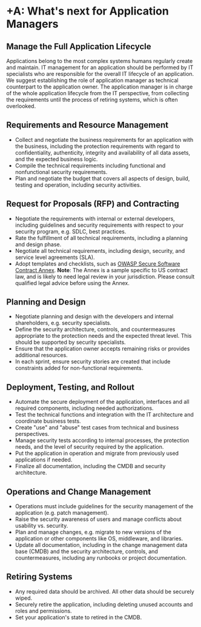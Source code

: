 # +A: What's next for Application Managers

## Manage the Full Application Lifecycle

Applications belong to the most complex systems humans regularly create and maintain. IT management for an application should be performed by IT specialists who are responsible for the overall IT lifecycle of an application. We suggest establishing the role of application manager as technical counterpart to the application owner. The application manager is in charge of the whole application lifecycle from the IT perspective, from collecting the requirements until the process of retiring systems, which is often overlooked. 

## Requirements and Resource Management

* Collect and negotiate the business requirements for an application with the business, including the protection requirements with regard to confidentiality, authenticity, integrity and availability of all data assets, and the expected business logic.
* Compile the technical requirements including functional and nonfunctional security requirements.
* Plan and negotiate the budget that covers all aspects of design, build, testing and operation, including security activities.

## Request for Proposals (RFP) and Contracting

* Negotiate the requirements with internal or external developers, including guidelines and security requirements with respect to your security program, e.g. SDLC, best practices.
* Rate the fulfillment of all technical requirements, including a planning and design phase.
* Negotiate all technical requirements, including design, security, and service level agreements (SLA).
* Adopt templates and checklists, such as [OWASP Secure Software Contract Annex](https://www.owasp.org/index.php/OWASP_Secure_Software_Contract_Annex). **Note**: The Annex is a sample specific to US contract law, and is likely to need legal review in your jurisdiction. Please consult qualified legal advice before using the Annex.

## Planning and Design

* Negotiate planning and design with the developers and internal shareholders, e.g. security specialists.
* Define the security architecture, controls, and countermeasures appropriate to the protection needs and the expected threat level. This should be supported by security specialists.
* Ensure that the application owner accepts remaining risks or provides additional resources.
* In each sprint, ensure security stories are created that include constraints added for non-functional requirements.

## Deployment, Testing, and Rollout

* Automate the secure deployment of the application, interfaces and all required components, including needed authorizations.
* Test the technical functions and integration with the IT architecture and coordinate business tests.
* Create "use" and "abuse" test cases from technical and business perspectives.
* Manage security tests according to internal processes, the protection needs, and the level of security required by the application.
* Put the application in operation and migrate from previously used applications if needed.
* Finalize all documentation, including the CMDB and security architecture.

## Operations and Change Management

* Operations must include guidelines for the security management of the application (e.g. patch management).
* Raise the security awareness of users and manage conflicts about usability vs. security.
* Plan and manage changes, e.g. migrate to new versions of the application or other components like OS, middleware, and libraries.
* Update all documentation, including in the change management data base (CMDB) and the security architecture, controls, and countermeasures, including any runbooks or project documentation.

## Retiring Systems

* Any required data should be archived. All other data should be securely wiped.
* Securely retire the application, including deleting unused accounts and roles and permissions.
* Set your application's state to retired in the CMDB.
